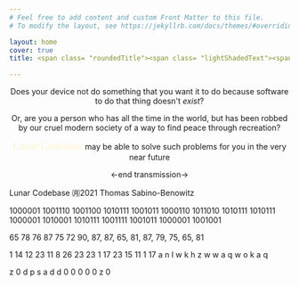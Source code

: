 ```yaml
---
# Feel free to add content and custom Front Matter to this file.
# To modify the layout, see https://jekyllrb.com/docs/themes/#overriding-theme-defaults

layout: home
cover: true
title: <span class= "roundedTitle"><span class= "lightShadedText"><span style="color:#f5f5f5;">Welcome to </span></span><span class= "darkShadedText"><span style="color:#fff3cc;">Lunar Codebase</span></span></span> 

---
```


<div class= "dottedBorder">

<p style="text-align: center;">Does your device not do something that you want it to do because software to do that thing doesn't <i>exist</i>? </p>

<p style="text-align: center;"> Or, are you a person who has all the time in the world, but has been robbed by our cruel modern society of a way to find peace through recreation? </p>

<p style="text-align: center;"><span class= "inlineDarkShadedText"><span style="font-family:EB Garamond;font-size:1.2rem;color:#fff3cc">Lunar Codebase </span></span> may be able to solve such problems for you in the very near future</p>

<p style = "text-align: center"><-end transmission-></p>

<p class = smallText> Lunar Codebase ㈪2021 Thomas Sabino-Benowitz </p>

</div> 


<!-- close -->


1000001 1001110 1001100 1010111 1001011 1000110 1011010 1010111 1010111 1000001 1010001 1010111 1001111 1001011 1000001 1001001

 65 78 76 87 75 72 90, 87, 87, 65, 81, 87, 79, 75, 65, 81


1 14 12 23 11 8 26 23 23 1 17 23 15  11 1 17
a n  l  w  k  h  z  w  w a  q  w  o  k  a  q

z 0    d  p  s  a  d  d 0  0  0  0  0  z  0